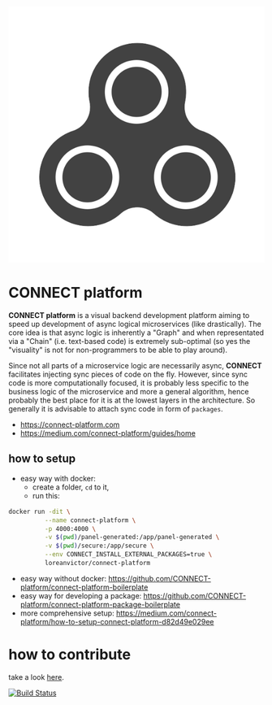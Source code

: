 ![logo](assets/logo-std.svg)
# CONNECT platform 

**CONNECT platform**  is a visual backend development platform aiming to speed up development of async logical microservices (like drastically). The core idea is that async logic is inherently a "Graph" and when representated via a "Chain" (i.e. text-based code) is extremely sub-optimal (so yes the "visuality" is not for non-programmers to be able to play around).

Since not all parts of a microservice logic are necessarily async, **CONNECT** facilitates injecting sync pieces of code on the fly. However, since sync code is more computationally focused, it is probably less specific to the business logic of the microservice and more a general algorithm, hence probably the best place for it is at the lowest layers in the architecture. So generally it is advisable to attach sync code in form of `packages`.

* https://connect-platform.com
* https://medium.com/connect-platform/guides/home

## how to setup

- easy way with docker: 
  - create a folder, `cd` to it,
  - run this:
```bash
docker run -dit \
          --name connect-platform \
          -p 4000:4000 \
          -v $(pwd)/panel-generated:/app/panel-generated \
          -v $(pwd)/secure:/app/secure \
          --env CONNECT_INSTALL_EXTERNAL_PACKAGES=true \
          loreanvictor/connect-platform
```
- easy way without docker: https://github.com/CONNECT-platform/connect-platform-boilerplate
- easy way for developing a package: https://github.com/CONNECT-platform/connect-platform-package-boilerplate
- more comprehensive setup: https://medium.com/connect-platform/how-to-setup-connect-platform-d82d49e029ee

# how to contribute

take a look [here](CONTRIBUTING.md).

[![Build Status](https://travis-ci.org/loreanvictor/connect-platform.svg?branch=master)](https://travis-ci.org/loreanvictor/connect-platform)
